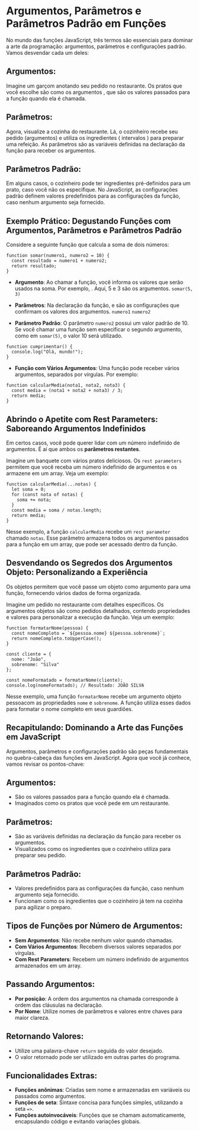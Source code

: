 # Argumentos, Parâmetros e Parâmetros Padrão em Funções 

No mundo das funções JavaScript, três termos são essenciais para dominar a arte da programação: argumentos, parâmetros e configurações padrão. Vamos desvendar cada um deles:

## Argumentos:

Imagine um garçom anotando seu pedido no restaurante. Os pratos que você escolhe são como os argumentos , que são os valores passados ​​para a função quando ela é chamada.

## Parâmetros:

Agora, visualize a cozinha do restaurante. Lá, o cozinheiro recebe seu pedido (argumentos) e utiliza os ingredientes ( intervalos ) para preparar uma refeição. As parâmetros são as variáveis ​​definidas na declaração da função para receber os argumentos.

## Parâmetros Padrão:

Em alguns casos, o cozinheiro pode ter ingredientes pré-definidos para um prato, caso você não os especifique. No JavaScript, as configurações padrão definem valores predefinidos para as configurações da função, caso nenhum argumento seja fornecido.

## Exemplo Prático: Degustando Funções com Argumentos, Parâmetros e Parâmetros Padrão

Considere a seguinte função que calcula a soma de dois números:

```
function somar(numero1, numero2 = 10) {
  const resultado = numero1 + numero2;
  return resultado;
}
```

- **Argumento**: Ao chamar a função, você informa os valores que serão usados ​​na soma. Por exemplo, . Aqui, 5 e 3 são os argumentos. `somar(5, 3)`

- **Parâmetros**: Na declaração da função, e são as configurações que confirmam os valores dos argumentos. `numero1` `numero2`

- **Parâmetro Padrão**: O parâmetro `numero2` possui um valor padrão de 10. Se você chamar uma função sem especificar o segundo argumento, como em `somar(5)`, o valor 10 será utilizado.

```
function cumprimentar() {
  console.log("Olá, mundo!");
}
```

- **Função com Vários Argumentos**: Uma função pode receber vários argumentos, separados por vírgulas. Por exemplo:

```
function calcularMedia(nota1, nota2, nota3) {
  const media = (nota1 + nota2 + nota3) / 3;
  return media;
}
```

## Abrindo o Apetite com Rest Parameters: Saboreando Argumentos Indefinidos

Em certos casos, você pode querer lidar com um número indefinido de argumentos. É aí que ambos os **parâmetros restantes**.

Imagine um banquete com vários pratos deliciosos. Os `rest parameters` permitem que você receba um número indefinido de argumentos e os armazene em um array. Veja um exemplo:

```
function calcularMedia(...notas) {
  let soma = 0;
  for (const nota of notas) {
    soma += nota;
  }
  const media = soma / notas.length;
  return media;
}
```

Nesse exemplo, a função `calcularMedia` recebe um `rest parameter` chamado `notas`. Esse parâmetro armazena todos os argumentos passados ​​para a função em um array, que pode ser acessado dentro da função.

## Desvendando os Segredos dos Argumentos Objeto: Personalizando a Experiência

Os objetos permitem que você passe um objeto como argumento para uma função, fornecendo vários dados de forma organizada.

Imagine um pedido no restaurante com detalhes específicos. Os argumentos objetos são como pedidos detalhados, contendo propriedades e valores para personalizar a execução da função. Veja um exemplo:

```
function formatarNome(pessoa) {
  const nomeCompleto = `${pessoa.nome} ${pessoa.sobrenome}`;
  return nomeCompleto.toUpperCase();
}

const cliente = {
  nome: "João",
  sobrenome: "Silva"
};

const nomeFormatado = formatarNome(cliente);
console.log(nomeFormatado); // Resultado: JOÃO SILVA
```

Nesse exemplo, uma função `formatarNome` recebe um argumento objeto pessoacom as propriedades `nome` e `sobrenome`. A função utiliza esses dados para formatar o nome completo em seus guardiões.

## Recapitulando: Dominando a Arte das Funções em JavaScript

Argumentos, parâmetros e configurações padrão são peças fundamentais no quebra-cabeça das funções em JavaScript. Agora que você já conhece, vamos revisar os pontos-chave:

## Argumentos:

- São os valores passados ​​para a função quando ela é chamada.
- Imaginados como os pratos que você pede em um restaurante.

## Parâmetros:

- São as variáveis ​​definidas na declaração da função para receber os argumentos.
- Visualizados como os ingredientes que o cozinheiro utiliza para preparar seu pedido.

## Parâmetros Padrão:

- Valores predefinidos para as configurações da função, caso nenhum argumento seja fornecido.
- Funcionam como os ingredientes que o cozinheiro já tem na cozinha para agilizar o preparo.

## Tipos de Funções por Número de Argumentos:

- **Sem Argumentos**: Não recebe nenhum valor quando chamadas.
- **Com Vários Argumentos**: Recebem diversos valores separados por vírgulas.
- **Com Rest Parameters**: Recebem um número indefinido de argumentos armazenados em um array.

## Passando Argumentos:

- **Por posição**: A ordem dos argumentos na chamada corresponde à ordem das cláusulas na declaração.
- **Por Nome**: Utilize nomes de parâmetros e valores entre chaves para maior clareza.

## Retornando Valores:

- Utilize uma palavra-chave `return` seguida do valor desejado.
- O valor retornado pode ser utilizado em outras partes do programa.

## Funcionalidades Extras:

- **Funções anônimas**: Criadas sem nome e armazenadas em variáveis ​​ou passados ​​como argumentos.
- **Funções de seta**: Sintaxe concisa para funções simples, utilizando a seta `=>`.
- **Funções autoinvocáveis**: Funções que se chamam automaticamente, encapsulando código e evitando variações globais.